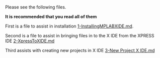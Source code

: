Please see the following files.

__It is recommended that you read all of them__

First is a file to assist in installation [1-InstallingMPLABXIDE.md](https://github.com/RShankar/Intro-to-Microprocessors/blob/master/MPLab%20X%20IDE/1-InstallingMPLABXIDE.md).

Second is a file to assist in bringing files in to the X IDE from the XPRESS IDE [2-XpressToXIDE.md](https://github.com/RShankar/Intro-to-Microprocessors/blob/master/MPLab%20X%20IDE/2-XpressToXIDE.md)

Third assists with creating new projects in X IDE [3-New Project X IDE.md](https://github.com/RShankar/Intro-to-Microprocessors/blob/master/MPLab%20X%20IDE/3-New%20Project%20X%20IDE.md)
